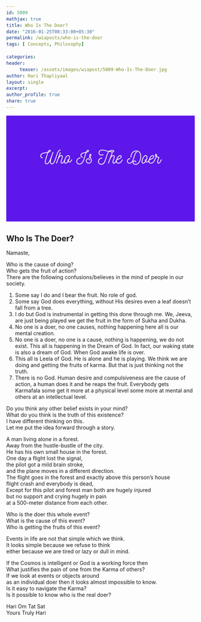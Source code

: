 ```yaml
--- 
id: 5009
mathjax: true  
title: Who Is The Doer?
date: "2016-01-25T08:33:00+05:30"
permalink: /wiaposts/who-is-the-doer
tags: [ Concepts, Philosophy]    

categories: 
header:
     teaser: /assets/images/wiapost/5009-Who-Is-The-Doer.jpg
author: Hari Thapliyaal 
layout: single 
excerpt:  
author_profile: true 
share: true 
---
```


![Who Is The Doer?](/assets/images/wiapost/5009-Who-Is-The-Doer.jpg)

## Who Is The Doer?

    
Namaste,    
    
Who is the cause of doing?     
Who gets the fruit of action?     
There are the following confusions/believes in the mind of people in our society.    
    
1. Some say I do and I bear the fruit. No role of god.    
2. Some say God does everything, without His desires even a leaf doesn’t fall from a tree.    
3. I do but God is instrumental in getting this done through me. We, Jeeva, are just being played we get the fruit in the form of Sukha and Dukha.    
4. No one is a doer, no one causes, nothing happening here all is our mental creation.    
5. No one is a doer, no one is a cause, nothing is happening, we do not exist. This all is happening in the Dream of God. In fact, our waking state is also a dream of God. When God awake life is over.    
6. This all is Leela of God. He is alone and he is playing. We think we are doing and getting the fruits of karma. But that is just thinking not the truth.    
7. There is no God. Human desire and compulsiveness are the cause of action, a human does it and he reaps the fruit. Everybody gets Karmafala some get it more at a physical level some more at mental and others at an intellectual level.    
    
Do you think any other belief exists in your mind?     
What do you think is the truth of this existence?     
I have different thinking on this.     
Let me put the idea forward through a story.    
    
A man living alone in a forest.     
Away from the hustle-bustle of the city.     
He has his own small house in the forest.     
One day a flight lost the signal,     
the pilot got a mild brain stroke,     
and the plane moves in a different direction.     
The flight goes in the forest and exactly above this person’s house     
flight crash and everybody is dead,     
Except for this pilot and forest man both are hugely injured     
but no support and crying hugely in pain     
at a 500-meter distance from each other.    
    
Who is the doer this whole event?     
What is the cause of this event?     
Who is getting the fruits of this event?    
    
Events in life are not that simple which we think.     
It looks simple because we refuse to think     
either because we are tired or lazy or dull in mind.    
    
If the Cosmos is intelligent or God is a working force then     
What justifies the pain of one from the Karma of others?     
If we look at events or objects around     
as an individual doer then it looks almost impossible to know.     
Is it easy to navigate the Karma?     
Is it possible to know who is the real doer?    
    
Hari Om Tat Sat     
Yours Truly Hari    
